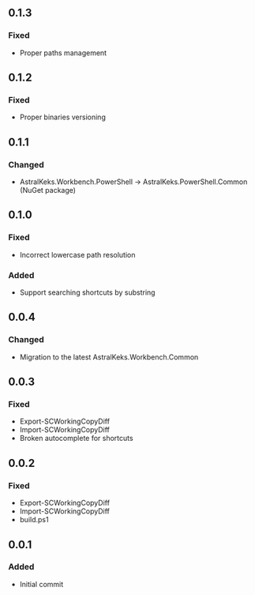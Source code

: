 ## 0.1.3
### Fixed
- Proper paths management

## 0.1.2
### Fixed
- Proper binaries versioning

## 0.1.1
### Changed
- AstralKeks.Workbench.PowerShell -> AstralKeks.PowerShell.Common (NuGet package)

## 0.1.0
### Fixed
- Incorrect lowercase path resolution
### Added
- Support searching shortcuts by substring

## 0.0.4
### Changed
- Migration to the latest AstralKeks.Workbench.Common

## 0.0.3
### Fixed
- Export-SCWorkingCopyDiff
- Import-SCWorkingCopyDiff
- Broken autocomplete for shortcuts

## 0.0.2
### Fixed
- Export-SCWorkingCopyDiff
- Import-SCWorkingCopyDiff
- build.ps1

## 0.0.1
### Added
- Initial commit